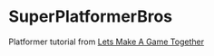 # SuperPlatformerBros

Platformer tutorial from [Lets Make A Game Together](https://www.youtube.com/watch?v=BdlL5bwbCiI)

